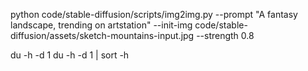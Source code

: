 python code/stable-diffusion/scripts/img2img.py --prompt "A fantasy landscape, trending on artstation" --init-img code/stable-diffusion/assets/sketch-mountains-input.jpg --strength 0.8

du -h -d 1
du -h -d 1 | sort -h